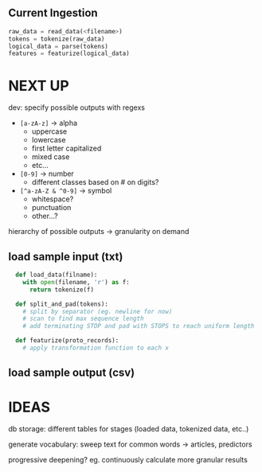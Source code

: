 
Current Ingestion
-----------------

```python
raw_data = read_data(<filename>)
tokens = tokenize(raw_data)
logical_data = parse(tokens)
features = featurize(logical_data)
```

NEXT UP
=======

dev: specify possible outputs with regexs
  - `[a-zA-z]` -> alpha
    - uppercase
    - lowercase
    - first letter capitalized
    - mixed case
    - etc...
  - `[0-9]` -> number
    - different classes based on # on digits?
  - `[^a-zA-Z & ^0-9]` -> symbol
    - whitespace?
    - punctuation
    - other...?

hierarchy of possible outputs -> granularity on demand

load sample input (txt)
-----------------------

```python
  def load_data(filname):
    with open(filename, 'r') as f:
      return tokenize(f)

  def split_and_pad(tokens):
    # split by separator (eg. newline for now)
    # scan to find max sequence length
    # add terminating STOP and pad with STOPS to reach uniform length

  def featurize(proto_records):
    # apply transformation function to each x
```

load sample output (csv)
------------------------

IDEAS
=====

db storage: different tables for stages (loaded data, tokenized data, etc..)

generate vocabulary:
  sweep text for common words -> articles, predictors

progressive deepening? eg. continuously calculate more granular results
